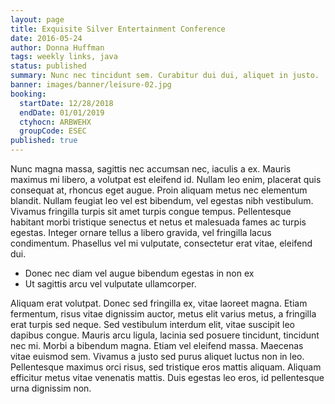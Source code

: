 ```yaml
---
layout: page
title: Exquisite Silver Entertainment Conference
date: 2016-05-24
author: Donna Huffman
tags: weekly links, java
status: published
summary: Nunc nec tincidunt sem. Curabitur dui dui, aliquet in justo.
banner: images/banner/leisure-02.jpg
booking:
  startDate: 12/28/2018
  endDate: 01/01/2019
  ctyhocn: ARBWEHX
  groupCode: ESEC
published: true
---
```

Nunc magna massa, sagittis nec accumsan nec, iaculis a ex. Mauris maximus mi libero, a volutpat est eleifend id. Nullam leo enim, placerat quis consequat at, rhoncus eget augue. Proin aliquam metus nec elementum blandit. Nullam feugiat leo vel est bibendum, vel egestas nibh vestibulum. Vivamus fringilla turpis sit amet turpis congue tempus. Pellentesque habitant morbi tristique senectus et netus et malesuada fames ac turpis egestas. Integer ornare tellus a libero gravida, vel fringilla lacus condimentum. Phasellus vel mi vulputate, consectetur erat vitae, eleifend dui.

* Donec nec diam vel augue bibendum egestas in non ex
* Ut sagittis arcu vel vulputate ullamcorper.

Aliquam erat volutpat. Donec sed fringilla ex, vitae laoreet magna. Etiam fermentum, risus vitae dignissim auctor, metus elit varius metus, a fringilla erat turpis sed neque. Sed vestibulum interdum elit, vitae suscipit leo dapibus congue. Mauris arcu ligula, lacinia sed posuere tincidunt, tincidunt nec mi. Morbi a bibendum magna. Etiam vel eleifend massa. Maecenas vitae euismod sem. Vivamus a justo sed purus aliquet luctus non in leo. Pellentesque maximus orci risus, sed tristique eros mattis aliquam. Aliquam efficitur metus vitae venenatis mattis. Duis egestas leo eros, id pellentesque urna dignissim non.
